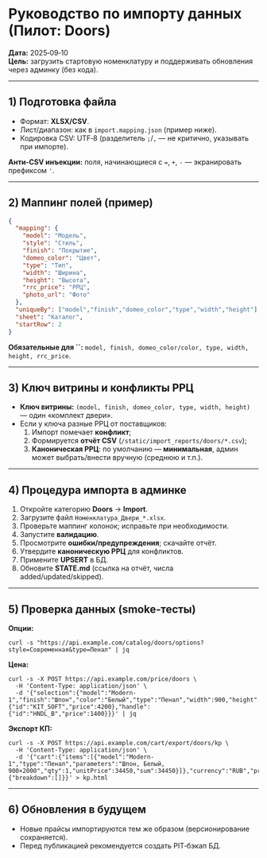 # Руководство по импорту данных (Пилот: Doors)

**Дата:** 2025‑09‑10\
**Цель:** загрузить стартовую номенклатуру и поддерживать обновления через админку (без кода).

---

## 1) Подготовка файла

- Формат: **XLSX/CSV**.
- Лист/диапазон: как в `import.mapping.json` (пример ниже).
- Кодировка CSV: UTF‑8 (разделитель `;`/`,` — не критично, указывать при импорте).

**Анти‑CSV инъекции:** поля, начинающиеся с `=`, `+`, `-` — экранировать префиксом `'`.

---

## 2) Маппинг полей (пример)

```json
{
  "mapping": {
    "model": "Модель",
    "style": "Стиль",
    "finish": "Покрытие",
    "domeo_color": "Цвет",
    "type": "Тип",
    "width": "Ширина",
    "height": "Высота",
    "rrc_price": "РРЦ",
    "photo_url": "Фото"
  },
  "uniqueBy": ["model","finish","domeo_color","type","width","height"],
  "sheet": "Каталог",
  "startRow": 2
}
```

**Обязательные для ****\`\`****:** `model, finish, domeo_color/color, type, width, height, rrc_price`.

---

## 3) Ключ витрины и конфликты РРЦ

- **Ключ витрины:** `(model, finish, domeo_color, type, width, height)` — один «комплект двери».
- Если у ключа разные РРЦ от поставщиков:
  1. Импорт помечает **конфликт**;
  2. Формируется **отчёт CSV** (`/static/import_reports/doors/*.csv`);
  3. **Каноническая РРЦ**: по умолчанию — **минимальная**, админ может выбрать/внести вручную (среднюю и т.п.).

---

## 4) Процедура импорта в админке

1. Откройте категорию **Doors** → **Import**.
2. Загрузите файл `Номенклатура_Двери_*.xlsx`.
3. Проверьте маппинг колонок; исправьте при необходимости.
4. Запустите **валидацию**.
5. Просмотрите **ошибки/предупреждения**; скачайте отчёт.
6. Утвердите **каноническую РРЦ** для конфликтов.
7. Примените **UPSERT** в БД.
8. Обновите **STATE.md** (ссылка на отчёт, числа added/updated/skipped).

---

## 5) Проверка данных (smoke‑тесты)

**Опции:**

```
curl -s "https://api.example.com/catalog/doors/options?style=Современная&type=Пенал" | jq
```

**Цена:**

```
curl -s -X POST https://api.example.com/price/doors \
  -H 'Content-Type: application/json' \
  -d '{"selection":{"model":"Modern-1","finish":"Шпон","color":"Белый","type":"Пенал","width":900,"height":2000,"hardware_kit":{"id":"KIT_SOFT","price":4200},"handle":{"id":"HNDL_B","price":1400}}}' | jq
```

**Экспорт КП:**

```
curl -s -X POST https://api.example.com/cart/export/doors/kp \
  -H 'Content-Type: application/json' \
  -d '{"cart":{"items":[{"model":"Modern-1","type":"Пенал","parameters":"Шпон, Белый, 900×2000","qty":1,"unitPrice":34450,"sum":34450}]},"currency":"RUB","price":{"breakdown":[]}}' > kp.html
```

---

## 6) Обновления в будущем

- Новые прайсы импортируются тем же образом (версионирование сохраняется).
- Перед публикацией рекомендуется создать PIT‑бэкап БД.

